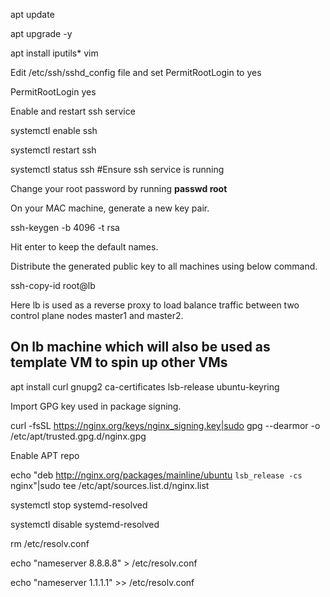apt update

apt upgrade -y

apt install iputils* vim

Edit /etc/ssh/sshd_config file and set PermitRootLogin to yes

PermitRootLogin yes

Enable and restart ssh service

systemctl enable ssh

systemctl restart ssh

systemctl status ssh #Ensure ssh service is running

Change your root password by running **passwd root**

On your MAC machine, generate a new key pair.

ssh-keygen -b 4096 -t rsa 

Hit enter to keep the default names.

Distribute the generated public key to all machines using below command.

ssh-copy-id root@lb

Here lb is used as a reverse proxy to load balance traffic between two control plane nodes master1 and master2.

## On lb machine which will also be used as template VM to spin up other VMs
apt install curl gnupg2 ca-certificates lsb-release ubuntu-keyring

Import GPG key used in package signing.

curl  -fsSL https://nginx.org/keys/nginx_signing.key|sudo gpg --dearmor -o /etc/apt/trusted.gpg.d/nginx.gpg

Enable APT repo

echo "deb http://nginx.org/packages/mainline/ubuntu `lsb_release -cs` nginx"|sudo tee /etc/apt/sources.list.d/nginx.list


systemctl stop systemd-resolved

systemctl disable systemd-resolved

rm /etc/resolv.conf

echo "nameserver 8.8.8.8" > /etc/resolv.conf

echo "nameserver 1.1.1.1" >> /etc/resolv.conf

